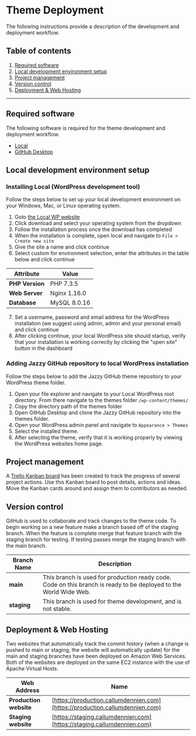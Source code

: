 # Theme Deployment
The following instructions provide a description of the development and deployment workflow.

## Table of contents
1. [Required software](#required-software)
2. [Local development environment setup](#local-development-environment-setup)
3. [Project management](#project-management)
4. [Version control](#version-control)
5. [Deployment & Web Hosting](#deployment--web-hosting)
___
## Required software
The following software is required for the theme development and deployment workflow.
- [Local](https://localwp.com/)
- [GitHub Desktop](https://desktop.github.com/)

## Local development environment setup
### Installing Local (WordPress development tool)
Follow the steps below to set up your local development environment on your Windows, Mac, or Linux operating system.
1. Goto [the Local WP website](https://localwp.com/)
2. Click download and select your operating system from the dropdown
3. Follow the installation process once the download has completed
4. When the installation is complete, open local and navigate to `File > Create new site`
5. Give the site a name and click continue
6. Select custom for environment selection, enter the attributes in the table below and click continue

Attribute  | Value
------------- | -------------
**PHP Version**  | PHP 7.3.5
**Web Server**  | Nginx 1.16.0
**Database** | MySQL 8.0.16

7. Set a username, password and email address for the WordPress installation (we suggest using admin, admin and your personal email) and click continue
8. After clicking continue, your local WordPress site should startup, verify that your installation is working correctly by clicking the "open site" button in the dashboard

### Adding Jazzy GitHub repository to local WordPress installation
Follow the steps below to add the Jazzy GitHub theme repository to your WordPress theme folder.
1. Open your file explorer and navigate to your Local WordPress root directory. From there navigate to the themes folder `/wp-content/themes/`
2. Copy the directory path of the themes folder
3. Open GitHub Desktop and clone the Jazzy GitHub repository into the themes folder.
4. Open your WordPress admin panel and navigate to `Appearance > Themes`
5. Select the installed theme.
6. After selecting the theme, verify that it is working properly by viewing the WordPress websites home page.

## Project management
A [Trello Kanban board](https://trello.com/b/euLtVLL8/web-project-dev) has been created to track the progress of several project actions. Use this Kanban board to post details, actions and ideas. Move the Kanban cards around and assign them to contributors as needed.

## Version control
GitHub is used to collaborate and track changes to the theme code. To begin working on a new feature make a branch based off of the staging branch. When the feature is complete merge that feature branch with the staging branch for testing. If testing passes merge the staging branch with the main branch.


Branch Name | Description
------------|------------
**main** | This branch is used for production ready code. Code on this branch is ready to be deployed to the World Wide Web.
**staging** | This branch is used for theme development, and is not stable.

## Deployment & Web Hosting
Two websites that automatically track the commit history (when a change is pushed to main or staging, the website will automatically update) for the main and staging branches have been deployed on Amazon Web Services. Both of the websites are deployed on the same EC2 instance with the use of Apache Virtual Hosts.

Web Address | Name
------------- | -------------
**Production website** | [https://production.callumdennien.com](https://production.callumdennien.com)
**Staging website** | [https://staging.callumdennien.com](https://staging.callumdennien.com)
